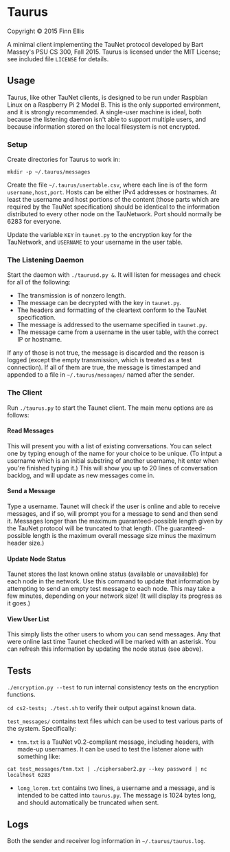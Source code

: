 # Taurus

Copyright © 2015 Finn Ellis

A minimal client implementing the TauNet protocol developed by Bart Massey's PSU CS 300, Fall 2015. Taurus is licensed under the MIT License; see included file `LICENSE` for details.

## Usage

Taurus, like other TauNet clients, is designed to be run under Raspbian Linux on a Raspberry Pi 2 Model B. This is the only supported environment, and it is strongly recommended. A single-user machine is ideal, both because the listening daemon isn't able to support multiple users, and because information stored on the local filesystem is not encrypted.

### Setup

Create directories for Taurus to work in:

```
mkdir -p ~/.taurus/messages
```

Create the file `~/.taurus/usertable.csv`, where each line is of the form `username,host,port`. Hosts can be either IPv4 addresses or hostnames. At least the username and host portions of the content (those parts which are required by the TauNet specification) should be identical to the information distributed to every other node on the TauNetwork. Port should normally be 6283 for everyone.

Update the variable `KEY` in `taunet.py` to the encryption key for the TauNetwork, and `USERNAME` to your username in the user table.

### The Listening Daemon

Start the daemon with `./taurusd.py &`. It will listen for messages and check for all of the following:

* The transmission is of nonzero length.
* The message can be decrypted with the key in `taunet.py`.
* The headers and formatting of the cleartext conform to the TauNet specification.
* The message is addressed to the username specified in `taunet.py`.
* The message came from a username in the user table, with the correct IP or hostname.

If any of those is not true, the message is discarded and the reason is logged (except the empty transmission, which is treated as a test connection). If all of them are true, the message is timestamped and appended to a file in `~/.taurus/messages/` named after the sender.

### The Client

Run `./taurus.py` to start the Taunet client. The main menu options are as follows:

#### Read Messages

This will present you with a list of existing conversations. You can select one by typing enough of the name for your choice to be unique. (To intput a username which is an initial substring of another username, hit enter when you're finished typing it.) This will show you up to 20 lines of conversation backlog, and will update as new messages come in.

#### Send a Message

Type a username. Taunet will check if the user is online and able to receive messages, and if so, will prompt you for a message to send and then send it. Messages longer than the maximum guaranteed-possible length given by the TauNet protocol will be truncated to that length. (The guaranteed-possible length is the maximum overall message size minus the maximum header size.)

#### Update Node Status

Taunet stores the last known online status (available or unavailable) for each node in the network. Use this command to update that information by attempting to send an empty test message to each node. This may take a few minutes, depending on your network size! (It will display its progress as it goes.)

#### View User List

This simply lists the other users to whom you can send messages. Any that were online last time Taunet checked will be marked with an asterisk. You can refresh this information by updating the node status (see above).

## Tests

`./encryption.py --test` to run internal consistency tests on the encryption functions.

`cd cs2-tests; ./test.sh` to verify their output against known data.

`test_messages/` contains text files which can be used to test various parts of the system. Specifically:

* `tnm.txt` is a TauNet v0.2-compliant message, including headers, with made-up usernames. It can be used to test the listener alone with something like:

```
cat test_messages/tnm.txt | ./ciphersaber2.py --key password | nc localhost 6283
```

* `long_lorem.txt` contains two lines, a username and a message, and is intended to be catted into `taurus.py`. The message is 1024 bytes long, and should automatically be truncated when sent.

## Logs

Both the sender and receiver log information in `~/.taurus/taurus.log`.

